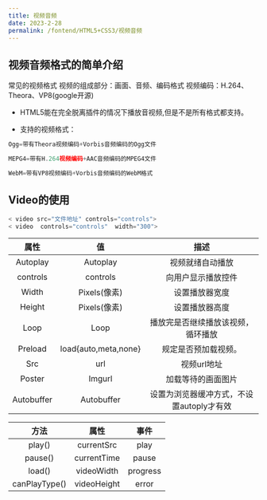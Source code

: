 ```yaml
---
title: 视频音频 
date: 2023-2-28
permalink: /fontend/HTML5+CSS3/视频音频
---
```


## 视频音频格式的简单介绍
>
常见的视频格式
视频的组成部分：画面、音频、编码格式
视频编码：H.264、Theora、VP8(google开源)
>

- HTML5能在完全脱离插件的情况下播放音视频,但是不是所有格式都支持。

- 支持的视频格式：
```js
Ogg=带有Theora视频编码+Vorbis音频编码的Ogg文件

MEPG4=带有H.264视频编码+AAC音频编码的MPEG4文件

WebM=带有VP8视频编码+Vorbis音频编码的WebM格式
```

## Video的使用
```js
< video src="文件地址" controls="controls">
< video  controls="controls"  width="300">
```

|属性|值|描述|
|:---:|:---:|:---:|
|Autoplay|Autoplay|视频就绪自动播放|
|controls|controls|向用户显示播放控件|
|Width|Pixels(像素)|设置播放器宽度|
|Height|Pixels(像素)|设置播放器高度|
|Loop|Loop|播放完是否继续播放该视频，循环播放|
|Preload|load{auto,meta,none}|规定是否预加载视频。|
|Src|url|视频url地址|
|Poster|Imgurl|加载等待的画面图片|
|Autobuffer|Autobuffer|设置为浏览器缓冲方式，不设置autoply才有效|


|方法|属性|事件|
|:---:|:---:|:---:|
|play()|currentSrc|play|
|pause()|currentTime|pause|
|load()|videoWidth|progress|
|canPlayType()|videoHeight|error|
